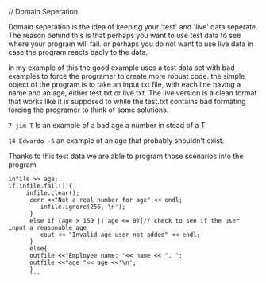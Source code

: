 // Domain Seperation

Domain seperation is the idea of keeping your 'test' and 'live' data seperate. The reason behind this is that perhaps you
want to use test data to see where your program will fail. or perhaps you do not want to use live data in case the program 
reacts badly to the data.

in my example of this the good example uses a test data set with bad examples to force the programer to create more robust code.
the simple object of the program is to take an input txt file, with each line having a name and an age, either test.txt or live.txt. The live version is a clean format that works like it is supposed to while the test.txt contains bad formating forcing the programer to think of some solutions.

`7 jim T` Is an example of a bad age a number in stead of a T
 
`14 Edwardo -6` an example of an age that probably shouldn't exist. 

Thanks to this test data we are able to program those scenarios into the program
```
infile >> age;
if(infile.fail()){
     infile.clear();
      cerr <<"Not a real number for age" << endl;
         infile.ignore(256,'\n');        
      }
      else if (age > 150 || age <= 0){// check to see if the user input a reasonable age
         cout << "Invalid age user not added" << endl;
      }
      else{
      outfile <<"Employee name: "<< name << ", ";    
      outfile <<"age "<< age <<'\n';
      }
      ```
